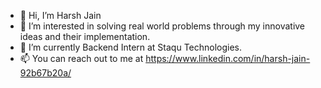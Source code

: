 - 👋 Hi, I’m Harsh Jain
- 👀 I’m interested in solving real world problems through my innovative ideas and their implementation.
- 🌱 I’m currently Backend Intern at Staqu Technologies.
- 📫 You can reach out to me at https://www.linkedin.com/in/harsh-jain-92b67b20a/

<!---
harsh70568/harsh70568 is a ✨ special ✨ repository because its `README.md` (this file) appears on your GitHub profile.
You can click the Preview link to take a look at your changes.
--->
